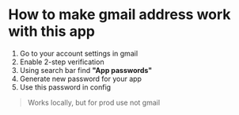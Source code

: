 # How to make gmail address work with this app
1. Go to your account settings in gmail
2. Enable 2-step verification
3. Using search bar find **"App passwords"**
4. Generate new password for your app
5. Use this password in config
> Works locally, but for prod use not gmail